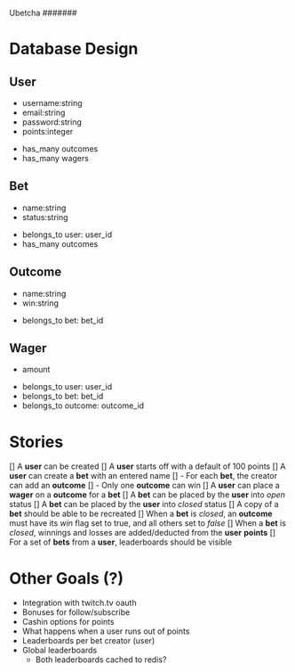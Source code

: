 Ubetcha
#######

Database Design
===============

User
----
  + username:string
  + email:string
  + password:string
  + points:integer
  - has_many outcomes
  - has_many wagers

Bet
---
  + name:string
  + status:string
  - belongs_to user: user_id
  - has_many outcomes

Outcome
-------
  + name:string
  + win:string
  - belongs_to bet: bet_id

Wager
-----
  + amount
  - belongs_to user: user_id
  - belongs_to bet: bet_id
  - belongs_to outcome: outcome_id 

Stories
=======

[] A **user** can be created
[] A **user** starts off with a default of 100 points
[] A **user** can create a **bet** with an entered name
  [] - For each **bet**, the creator can add an **outcome**
  [] - Only one **outcome** can win
[] A **user** can place a **wager** on a **outcome** for a **bet**
[] A **bet** can be placed by the **user** into _open_ status
[] A **bet** can be placed by the **user** into _closed_ status
[] A copy of a **bet** should be able to be recreated
[] When a **bet** is _closed_, an **outcome** must have its _win_ flag set to true, and all others set to _false_
[] When a **bet** is _closed_, winnings and losses are added/deducted from the **user** __points__
[] For a set of **bets** from a **user**, leaderboards should be visible

Other Goals (?)
===============

  - Integration with twitch.tv oauth
  - Bonuses for follow/subscribe
  - Cashin options for points
  - What happens when a user runs out of points
  - Leaderboards per bet creator (user)
  - Global leaderboards
    - Both leaderboards cached to redis?
